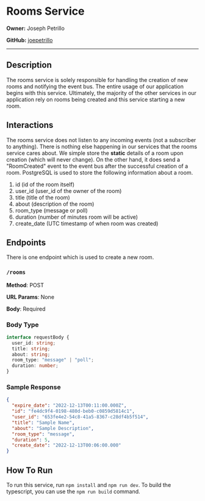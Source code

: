 # Rooms Service

**Owner:** Joseph Petrillo

**GitHub:** [joepetrillo](https://github.com/joepetrillo)

---

## Description

The rooms service is solely responsible for handling the creation of new rooms and notifying the event bus. The entire usage of our application begins with this service. Ultimately, the majority of the other services in our application rely on rooms being created and this service starting a new room.

## Interactions

The rooms service does not listen to any incoming events (not a subscriber to anything). There is nothing else happening in our services that the rooms service cares about. We simple store the **static** details of a room upon creation (which will never change). On the other hand, it does send a "RoomCreated" event to the event bus after the successful creation of a room. PostgreSQL is used to store the following information about a room.

1. id (id of the room itself)
2. user_id (user_id of the owner of the room)
3. title (title of the room)
4. about (description of the room)
5. room_type (message or poll)
6. duration (number of minutes room will be active)
7. create_date (UTC timestamp of when room was created)

## Endpoints

There is one endpoint which is used to create a new room.

### `/rooms`

**Method**: POST

**URL Params**: None

**Body**: Required

### Body Type

```typescript
interface requestBody {
  user_id: string;
  title: string;
  about: string;
  room_type: "message" | "poll";
  duration: number;
}
```

### Sample Response

```JSON
{
  "expire_date": "2022-12-13T00:11:00.000Z",
  "id": "fe4dc9f4-0198-480d-beb0-c0859d5814c1",
  "user_id": "653fe4e2-54c8-41a5-8367-c28df4b5f514",
  "title": "Sample Name",
  "about": "Sample Description",
  "room_type": "message",
  "duration": 5,
  "create_date": "2022-12-13T00:06:00.000"
}
```

## How To Run

To run this service, run `npm install` and `npm run dev`. To build the typescript, you can use the `npm run build` command.
